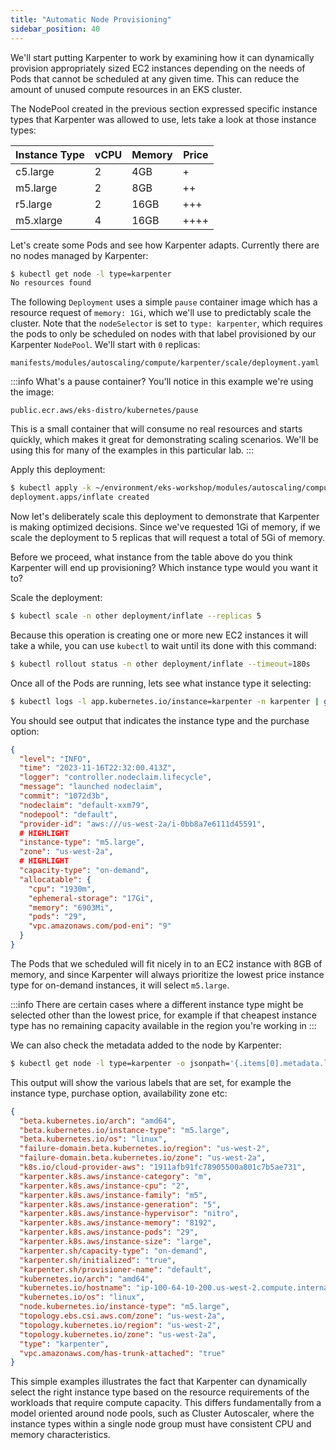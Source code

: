 ```yaml
---
title: "Automatic Node Provisioning"
sidebar_position: 40
---
```


We'll start putting Karpenter to work by examining how it can dynamically provision appropriately sized EC2 instances depending on the needs of Pods that cannot be scheduled at any given time. This can reduce the amount of unused compute resources in an EKS cluster.

The NodePool created in the previous section expressed specific instance types that Karpenter was allowed to use, lets take a look at those instance types:

| Instance Type | vCPU | Memory | Price |
|---------------|------|--------|-------|
| c5.large | 2 | 4GB | + |
| m5.large | 2 | 8GB | ++ |
| r5.large | 2 | 16GB | +++ |
| m5.xlarge | 4 | 16GB | ++++ |

Let's create some Pods and see how Karpenter adapts. Currently there are no nodes managed by Karpenter:

```bash
$ kubectl get node -l type=karpenter
No resources found
```

The following `Deployment` uses a simple `pause` container image which has a resource request of `memory: 1Gi`, which we'll use to predictably scale the cluster. Note that the `nodeSelector` is set to `type: karpenter`, which requires the pods to only be scheduled on nodes with that label provisioned by our Karpenter `NodePool`. We'll start with `0` replicas:

```file
manifests/modules/autoscaling/compute/karpenter/scale/deployment.yaml
```

:::info What's a pause container?
You'll notice in this example we're using the image:

`public.ecr.aws/eks-distro/kubernetes/pause`

This is a small container that will consume no real resources and starts quickly, which makes it great for demonstrating scaling scenarios. We'll be using this for many of the examples in this particular lab.
:::

Apply this deployment:

```bash
$ kubectl apply -k ~/environment/eks-workshop/modules/autoscaling/compute/karpenter/scale
deployment.apps/inflate created
```

Now let's deliberately scale this deployment to demonstrate that Karpenter is making optimized decisions. Since we've requested 1Gi of memory, if we scale the deployment to 5 replicas that will request a total of 5Gi of memory.

Before we proceed, what instance from the table above do you think Karpenter will end up provisioning? Which instance type would you want it to?

Scale the deployment:

```bash hook=karpenter-deployment
$ kubectl scale -n other deployment/inflate --replicas 5
```

Because this operation is creating one or more new EC2 instances it will take a while, you can use `kubectl` to wait until its done with this command:

```bash
$ kubectl rollout status -n other deployment/inflate --timeout=180s
```

Once all of the Pods are running, lets see what instance type it selecting:

```bash
$ kubectl logs -l app.kubernetes.io/instance=karpenter -n karpenter | grep 'launched nodeclaim' | jq '.'
```

You should see output that indicates the instance type and the purchase option:

```json
{
  "level": "INFO",
  "time": "2023-11-16T22:32:00.413Z",
  "logger": "controller.nodeclaim.lifecycle",
  "message": "launched nodeclaim",
  "commit": "1072d3b",
  "nodeclaim": "default-xxm79",
  "nodepool": "default",
  "provider-id": "aws:///us-west-2a/i-0bb8a7e6111d45591",
  # HIGHLIGHT
  "instance-type": "m5.large",
  "zone": "us-west-2a",
  # HIGHLIGHT
  "capacity-type": "on-demand",
  "allocatable": {
    "cpu": "1930m",
    "ephemeral-storage": "17Gi",
    "memory": "6903Mi",
    "pods": "29",
    "vpc.amazonaws.com/pod-eni": "9"
  }
}
```

The Pods that we scheduled will fit nicely in to an EC2 instance with 8GB of memory, and since Karpenter will always prioritize the lowest price instance type for on-demand instances, it will select `m5.large`.

:::info
There are certain cases where a different instance type might be selected other than the lowest price, for example if that cheapest instance type has no remaining capacity available in the region you're working in
:::

We can also check the metadata added to the node by Karpenter:

```bash
$ kubectl get node -l type=karpenter -o jsonpath='{.items[0].metadata.labels}' | jq '.'
```

This output will show the various labels that are set, for example the instance type, purchase option, availability zone etc:

```json
{
  "beta.kubernetes.io/arch": "amd64",
  "beta.kubernetes.io/instance-type": "m5.large",
  "beta.kubernetes.io/os": "linux",
  "failure-domain.beta.kubernetes.io/region": "us-west-2",
  "failure-domain.beta.kubernetes.io/zone": "us-west-2a",
  "k8s.io/cloud-provider-aws": "1911afb91fc78905500a801c7b5ae731",
  "karpenter.k8s.aws/instance-category": "m",
  "karpenter.k8s.aws/instance-cpu": "2",
  "karpenter.k8s.aws/instance-family": "m5",
  "karpenter.k8s.aws/instance-generation": "5",
  "karpenter.k8s.aws/instance-hypervisor": "nitro",
  "karpenter.k8s.aws/instance-memory": "8192",
  "karpenter.k8s.aws/instance-pods": "29",
  "karpenter.k8s.aws/instance-size": "large",
  "karpenter.sh/capacity-type": "on-demand",
  "karpenter.sh/initialized": "true",
  "karpenter.sh/provisioner-name": "default",
  "kubernetes.io/arch": "amd64",
  "kubernetes.io/hostname": "ip-100-64-10-200.us-west-2.compute.internal",
  "kubernetes.io/os": "linux",
  "node.kubernetes.io/instance-type": "m5.large",
  "topology.ebs.csi.aws.com/zone": "us-west-2a",
  "topology.kubernetes.io/region": "us-west-2",
  "topology.kubernetes.io/zone": "us-west-2a",
  "type": "karpenter",
  "vpc.amazonaws.com/has-trunk-attached": "true"
}
```

This simple examples illustrates the fact that Karpenter can dynamically select the right instance type based on the resource requirements of the workloads that require compute capacity. This differs fundamentally from a model oriented around node pools, such as Cluster Autoscaler, where the instance types within a single node group must have consistent CPU and memory characteristics.
